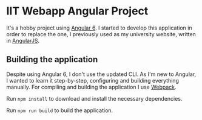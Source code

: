 # IIT Webapp Angular Project

It's a hobby project using [Angular 6](https://angular.io/). I started to develop this application in order to replace the one, I previously used as my university website, written in [AngularJS](https://angularjs.org/).

## Building the application

Despite using Angular 6, I don't use the updated CLI. As I'm new to Angular, I wanted to learn it step-by-step, configuring and building everything manually. For compiling and building the application I use [Webpack](https://webpack.js.org/).

Run `npm install` to download and install the necessary dependencies.

Run `npm run build` to build the application.
